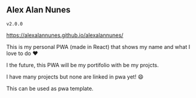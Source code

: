 ## Alex Alan Nunes
`v2.0.0`


https://alexalannunes.github.io/alexalannunes/



This is my personal PWA (made in React) that shows my name and what I love to do :heart:

I the future, this PWA will be my portifolio with be my projcts.

I have many projects but none are linked in pwa yet! :smile:

This can be used as pwa template.
